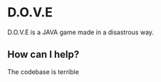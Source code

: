 # D.O.V.E
D.O.V.E is a JAVA game made in a disastrous way. 

## How can I help?
The codebase is terrible
